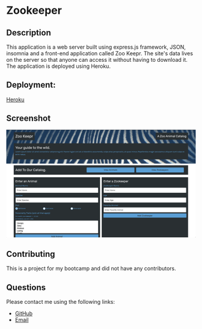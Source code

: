 # Zookeeper

## Description
This application is a web server built using express.js framework, JSON, insomnia and a front-end application called Zoo Keepr. The site's data lives on the server so that anyone can access it without having to download it. The application is deployed using Heroku.

## Deployment:
[Heroku](x)

## Screenshot
![100-final-app.png](https://github.com/mflanigan13/zookeeper/blob/develop/public/assets/images/100-final-app.png)

## Contributing
This is a project for my bootcamp and did not have any contributors.

## Questions
 Please contact me using the following links:
   * [GitHub](https://github.com/mflangian13)
   * [Email](mailto:mflanigantwualumn@gmail.com)




